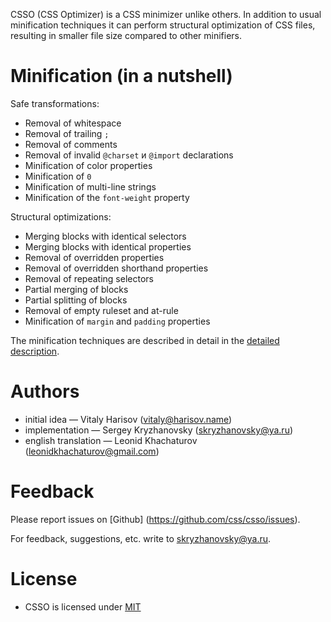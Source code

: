 CSSO (CSS Optimizer) is a CSS minimizer unlike others. In addition to usual minification techniques it can perform structural optimization of CSS files, resulting in smaller file size compared to other minifiers.

# Minification (in a nutshell)

Safe transformations:

* Removal of whitespace
* Removal of trailing `;`
* Removal of comments
* Removal of invalid `@charset` и `@import` declarations
* Minification of color properties
* Minification of `0`
* Minification of multi-line strings
* Minification of the `font-weight` property

Structural optimizations:

* Merging blocks with identical selectors
* Merging blocks with identical properties
* Removal of overridden properties
* Removal of overridden shorthand properties
* Removal of repeating selectors
* Partial merging of blocks
* Partial splitting of blocks
* Removal of empty ruleset and at-rule
* Minification of `margin` and `padding` properties

The minification techniques are described in detail in the [detailed description](/tools/csso/description/).

# Authors

* initial idea&nbsp;— Vitaly Harisov (<vitaly@harisov.name>)
* implementation&nbsp;— Sergey Kryzhanovsky (<skryzhanovsky@ya.ru>)
* english translation&nbsp;— Leonid Khachaturov (leonidkhachaturov@gmail.com)

# Feedback

Please report issues on [Github] (https://github.com/css/csso/issues).

For feedback, suggestions, etc. write to <skryzhanovsky@ya.ru>.

# License

* CSSO is licensed under [MIT](https://github.com/css/csso/blob/master/MIT-LICENSE.txt)
